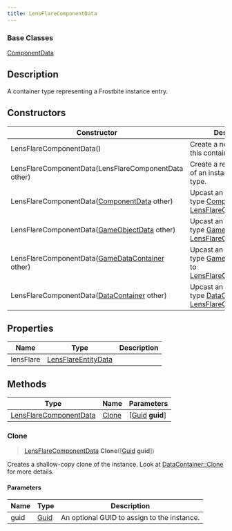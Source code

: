 ```yaml
---
title: LensFlareComponentData
---
```

### Base Classes

[ComponentData](ComponentData)

## Description

A container type representing a Frostbite instance entry.

## Constructors

| Constructor                                                                       | Description                                                                                                                         |
| --------------------------------------------------------------------------------- | ----------------------------------------------------------------------------------------------------------------------------------- |
| LensFlareComponentData()                                                          | Create a new instance of this container type.                                                                                       |
| LensFlareComponentData(LensFlareComponentData other)                              | Create a reference copy of an instance of the same type.                                                                            |
| LensFlareComponentData([ComponentData](ComponentData) other)                      | Upcast an instance of type [ComponentData](ComponentData) to [LensFlareComponentData](LensFlareComponentData).                      |
| LensFlareComponentData([GameObjectData](GameObjectData) other)                    | Upcast an instance of type [GameObjectData](GameObjectData) to [LensFlareComponentData](LensFlareComponentData).                    |
| LensFlareComponentData([GameDataContainer](GameDataContainer) other)              | Upcast an instance of type [GameDataContainer](GameDataContainer) to [LensFlareComponentData](LensFlareComponentData).              |
| LensFlareComponentData([DataContainer](/vext/ref/shared/class/datacontainer) other) | Upcast an instance of type [DataContainer](/vext/ref/shared/class/datacontainer) to [LensFlareComponentData](LensFlareComponentData). |

## Properties

| Name      | Type                                       | Description |
| --------- | ------------------------------------------ | ----------- |
| lensFlare | [LensFlareEntityData](LensFlareEntityData) |             |

## Methods

| Type                                             | Name            | Parameters                                     |
| ------------------------------------------------ | --------------- | ---------------------------------------------- |
| [LensFlareComponentData](LensFlareComponentData) | [Clone](#clone) | \[[Guid](/vext/ref/shared/class/guid) **guid**\] |

### Clone

> [LensFlareComponentData](LensFlareComponentData) **Clone**(\[[Guid](/vext/ref/shared/class/guid) **guid**\])

Creates a shallow-copy clone of the instance. Look at [DataContainer::Clone](/vext/ref/shared/class/datacontainer#clone) for more details.

#### Parameters

| Name | Type         | Description                                 |
| ---- | ------------ | ------------------------------------------- |
| guid | [Guid](Guid) | An optional GUID to assign to the instance. |

